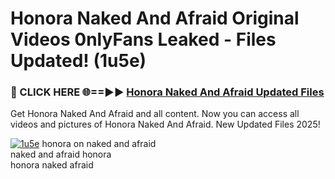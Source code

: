 # Honora Naked And Afraid Original Videos 0nlyFans Leaked - Files Updated! (1u5e)

<h3>🔴 CLICK HERE 🌐==►► <a href="https://tinyurl.com/yckcrads" rel="nofollow">Honora Naked And Afraid Updated Files</a></h3>

Get Honora Naked And Afraid and all content. Now you can access all videos and pictures of Honora Naked And Afraid. New Updated Files 2025!

[![1u5e](https://i.imgur.com/hpKpOFt.gif)](https://tinyurl.com/yckcrads)
honora on naked and afraid<br>
naked and afraid honora<br>
honora naked afraid